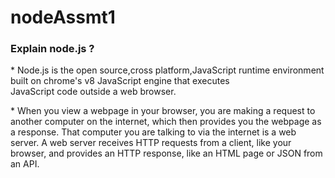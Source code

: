 # nodeAssmt1

<h3>Explain node.js ?</h3>
<p>
*  Node.js is the open source,cross platform,JavaScript runtime environment built on chrome's v8 JavaScript engine that executes<br>
JavaScript code outside a web browser.
</p>
<p>
*  When you view a webpage in your browser, you are making a request to another computer on the internet, which then provides you the webpage as a response. That computer you are talking to via the internet is a web server. A web server receives HTTP requests from a client, like your browser, and provides an HTTP response, like an HTML page or JSON from an API.
</p>
